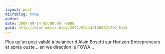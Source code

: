 ```yaml
---
layout: post
microblog: true
audio: 
date: 2007-09-14 00:00:00 -0000
guid: http://xtof.micro.blog/2007/09/14/t268821792.html
---
```

Plus qu'un post validé à balancer d'Alain Bosetti sur Horizon-Entrepreneurs et après ouste... en we direction le FOWA...
